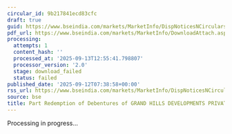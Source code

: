 ```yaml
---
circular_id: 9b217841ecd83cfc
draft: true
guid: https://www.bseindia.com/markets/MarketInfo/DispNoticesNCirculars.aspx?Noticeid={F243FA0F-039F-49F6-8CB1-F638DE61A210}&noticeno=20250912-23&dt=09/12/2025&icount=23&totcount=103&flag=0
pdf_url: https://www.bseindia.com/markets/MarketInfo/DownloadAttach.aspx?id=20250912-23&attachedId=
processing:
  attempts: 1
  content_hash: ''
  processed_at: '2025-09-13T12:55:41.798807'
  processor_version: '2.0'
  stage: download_failed
  status: failed
published_date: '2025-09-12T07:38:58+00:00'
rss_url: https://www.bseindia.com/markets/MarketInfo/DispNoticesNCirculars.aspx?Noticeid={F243FA0F-039F-49F6-8CB1-F638DE61A210}&noticeno=20250912-23&dt=09/12/2025&icount=23&totcount=103&flag=0
source: bse
title: Part Redemption of Debentures of GRAND HILLS DEVELOPMENTS PRIVATE LIMITED
---
```


Processing in progress...